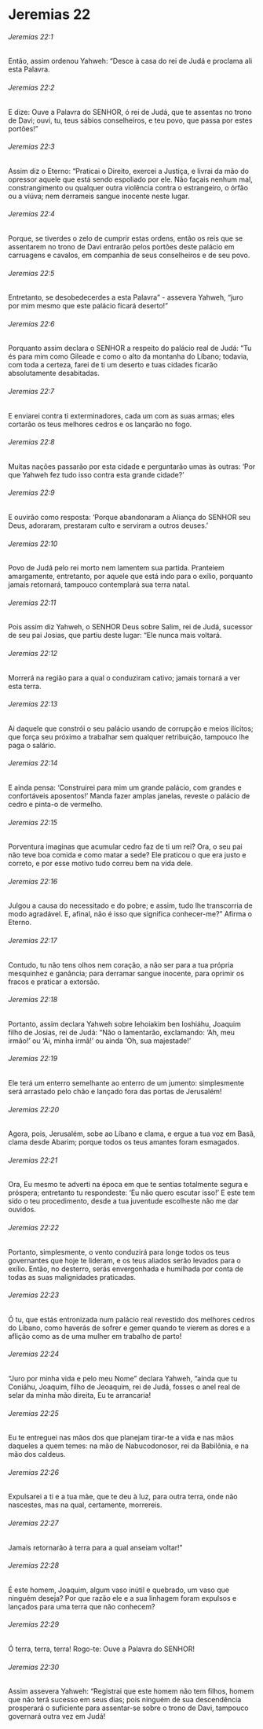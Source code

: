 # Jeremias 22

###### Jeremias 22:1

Então, assim ordenou Yahweh: “Desce à casa do rei de Judá e proclama ali esta Palavra.

###### Jeremias 22:2

E dize: Ouve a Palavra do SENHOR, ó rei de Judá, que te assentas no trono de Davi; ouvi, tu, teus sábios conselheiros, e teu povo, que passa por estes portões!”

###### Jeremias 22:3

Assim diz o Eterno: “Praticai o Direito, exercei a Justiça, e livrai da mão do opressor aquele que está sendo espoliado por ele. Não façais nenhum mal, constrangimento ou qualquer outra violência contra o estrangeiro, o órfão ou a viúva; nem derrameis sangue inocente neste lugar.

###### Jeremias 22:4

Porque, se tiverdes o zelo de cumprir estas ordens, então os reis que se assentarem no trono de Davi entrarão pelos portões deste palácio em carruagens e cavalos, em companhia de seus conselheiros e de seu povo.

###### Jeremias 22:5

Entretanto, se desobedecerdes a esta Palavra” - assevera Yahweh, “juro por mim mesmo que este palácio ficará deserto!”

###### Jeremias 22:6

Porquanto assim declara o SENHOR a respeito do palácio real de Judá: “Tu és para mim como Gileade e como o alto da montanha do Líbano; todavia, com toda a certeza, farei de ti um deserto e tuas cidades ficarão absolutamente desabitadas.

###### Jeremias 22:7

E enviarei contra ti exterminadores, cada um com as suas armas; eles cortarão os teus melhores cedros e os lançarão no fogo.

###### Jeremias 22:8

Muitas nações passarão por esta cidade e perguntarão umas às outras: ‘Por que Yahweh fez tudo isso contra esta grande cidade?’

###### Jeremias 22:9

E ouvirão como resposta: ‘Porque abandonaram a Aliança do SENHOR seu Deus, adoraram, prestaram culto e serviram a outros deuses.’

###### Jeremias 22:10

Povo de Judá pelo rei morto nem lamentem sua partida. Pranteiem amargamente, entretanto, por aquele que está indo para o exílio, porquanto jamais retornará, tampouco contemplará sua terra natal.

###### Jeremias 22:11

Pois assim diz Yahweh, o SENHOR Deus sobre Salim, rei de Judá, sucessor de seu pai Josias, que partiu deste lugar: “Ele nunca mais voltará.

###### Jeremias 22:12

Morrerá na região para a qual o conduziram cativo; jamais tornará a ver esta terra.

###### Jeremias 22:13

Ai daquele que constrói o seu palácio usando de corrupção e meios ilícitos; que força seu próximo a trabalhar sem qualquer retribuição, tampouco lhe paga o salário.

###### Jeremias 22:14

E ainda pensa: ‘Construirei para mim um grande palácio, com grandes e confortáveis aposentos!’ Manda fazer amplas janelas, reveste o palácio de cedro e pinta-o de vermelho.

###### Jeremias 22:15

Porventura imaginas que acumular cedro faz de ti um rei? Ora, o seu pai não teve boa comida e como matar a sede? Ele praticou o que era justo e correto, e por esse motivo tudo correu bem na vida dele.

###### Jeremias 22:16

Julgou a causa do necessitado e do pobre; e assim, tudo lhe transcorria de modo agradável. E, afinal, não é isso que significa conhecer-me?” Afirma o Eterno.

###### Jeremias 22:17

Contudo, tu não tens olhos nem coração, a não ser para a tua própria mesquinhez e ganância; para derramar sangue inocente, para oprimir os fracos e praticar a extorsão.

###### Jeremias 22:18

Portanto, assim declara Yahweh sobre Iehoiakim ben Ioshiáhu, Joaquim filho de Josias, rei de Judá: “Não o lamentarão, exclamando: ‘Ah, meu irmão!’ ou ‘Ai, minha irmã!’ ou ainda ‘Oh, sua majestade!’

###### Jeremias 22:19

Ele terá um enterro semelhante ao enterro de um jumento: simplesmente será arrastado pelo chão e lançado fora das portas de Jerusalém!

###### Jeremias 22:20

Agora, pois, Jerusalém, sobe ao Líbano e clama, e ergue a tua voz em Basã, clama desde Abarim; porque todos os teus amantes foram esmagados.

###### Jeremias 22:21

Ora, Eu mesmo te adverti na época em que te sentias totalmente segura e próspera; entretanto tu respondeste: ‘Eu não quero escutar isso!’ E este tem sido o teu procedimento, desde a tua juventude escolheste não me dar ouvidos.

###### Jeremias 22:22

Portanto, simplesmente, o vento conduzirá para longe todos os teus governantes que hoje te lideram, e os teus aliados serão levados para o exílio. Então, no desterro, serás envergonhada e humilhada por conta de todas as suas malignidades praticadas.

###### Jeremias 22:23

Ó tu, que estás entronizada num palácio real revestido dos melhores cedros do Líbano, como haverás de sofrer e gemer quando te vierem as dores e a aflição como as de uma mulher em trabalho de parto!

###### Jeremias 22:24

“Juro por minha vida e pelo meu Nome” declara Yahweh, “ainda que tu Coniáhu, Joaquim, filho de Jeoaquim, rei de Judá, fosses o anel real de selar da minha mão direita, Eu te arrancaria!

###### Jeremias 22:25

Eu te entreguei nas mãos dos que planejam tirar-te a vida e nas mãos daqueles a quem temes: na mão de Nabucodonosor, rei da Babilônia, e na mão dos caldeus.

###### Jeremias 22:26

Expulsarei a ti e a tua mãe, que te deu à luz, para outra terra, onde não nascestes, mas na qual, certamente, morrereis.

###### Jeremias 22:27

Jamais retornarão à terra para a qual anseiam voltar!”

###### Jeremias 22:28

É este homem, Joaquim, algum vaso inútil e quebrado, um vaso que ninguém deseja? Por que razão ele e a sua linhagem foram expulsos e lançados para uma terra que não conhecem?

###### Jeremias 22:29

Ó terra, terra, terra! Rogo-te: Ouve a Palavra do SENHOR!

###### Jeremias 22:30

Assim assevera Yahweh: “Registrai que este homem não tem filhos, homem que não terá sucesso em seus dias; pois ninguém de sua descendência prosperará o suficiente para assentar-se sobre o trono de Davi, tampouco governará outra vez em Judá!

